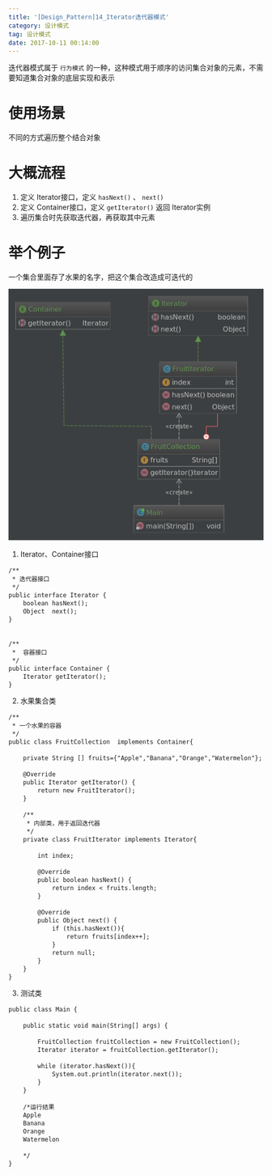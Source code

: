 ```yaml
---
title: '[Design_Pattern]14_Iterator迭代器模式'
category: 设计模式
tag: 设计模式
date: 2017-10-11 00:14:00
---
```


迭代器模式属于 `行为模式` 的一种，这种模式用于顺序的访问集合对象的元素，不需要知道集合对象的底层实现和表示

# 使用场景

不同的方式遍历整个结合对象

# 大概流程

1. 定义 Iterator接口，定义 `hasNext()`  、 `next()`
2. 定义 Container接口，定义 `getIterator()` 返回 Iterator实例
3. 遍历集合时先获取迭代器，再获取其中元素

# 举个例子

一个集合里面存了水果的名字，把这个集合改造成可迭代的

![图片](/images/dp14_iterator_00.png)


1. Iterator、Container接口
```
/**
 * 迭代器接口
 */
public interface Iterator {
    boolean hasNext();
    Object  next();
}


/**
 *  容器接口
 */
public interface Container {
    Iterator getIterator();
}

```
2. 水果集合类
```
/**
 * 一个水果的容器
 */
public class FruitCollection  implements Container{

    private String [] fruits={"Apple","Banana","Orange","Watermelon"};

    @Override
    public Iterator getIterator() {
        return new FruitIterator();
    }

    /**
     * 内部类，用于返回迭代器
     */
    private class FruitIterator implements Iterator{

        int index;

        @Override
        public boolean hasNext() {
            return index < fruits.length;
        }

        @Override
        public Object next() {
            if (this.hasNext()){
                return fruits[index++];
            }
            return null;
        }
    }
}

```
3. 测试类
```
public class Main {

    public static void main(String[] args) {

        FruitCollection fruitCollection = new FruitCollection();
        Iterator iterator = fruitCollection.getIterator();

        while (iterator.hasNext()){
            System.out.println(iterator.next());
        }
    }

    /*运行结果
    Apple
    Banana
    Orange
    Watermelon

    */
}

```